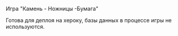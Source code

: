 Игра "Камень - Ножницы -Бумага"

Готова для деплоя на хероку, базы данных в процессе игры не используются.
